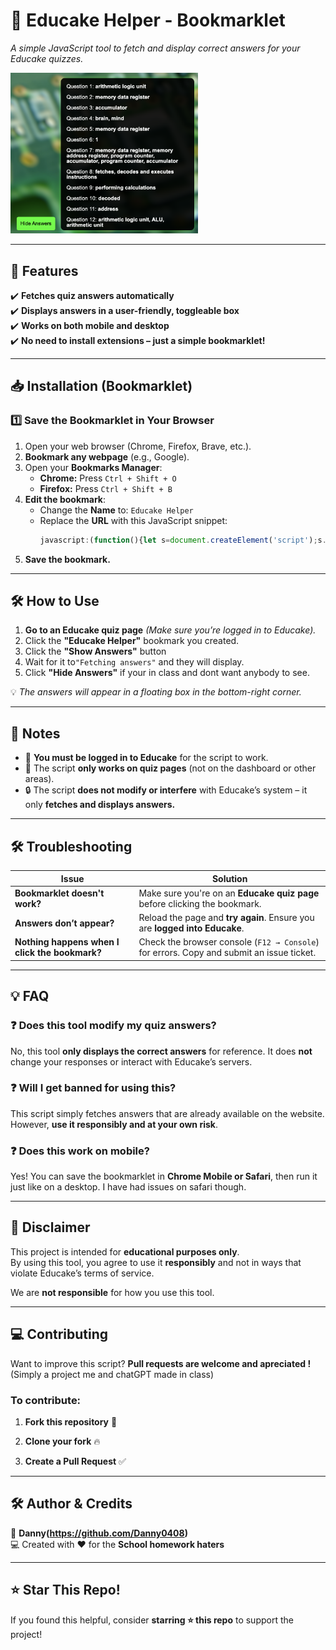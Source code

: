 # **📖 Educake Helper - Bookmarklet**
_A simple JavaScript tool to fetch and display correct answers for your Educake quizzes._

<img src="https://github.com/Danny0408/Educake-Helper/blob/main/Preview.png" width="300">

---

## **🚀 Features**
✔️ **Fetches quiz answers automatically**  
✔️ **Displays answers in a user-friendly, toggleable box**  
✔️ **Works on both mobile and desktop**  
✔️ **No need to install extensions – just a simple bookmarklet!**  

---

## **📥 Installation (Bookmarklet)**  
### **1️⃣ Save the Bookmarklet in Your Browser**
1. Open your web browser (Chrome, Firefox, Brave, etc.).
2. **Bookmark any webpage** (e.g., Google).
3. Open your **Bookmarks Manager**:
   - **Chrome:** Press `Ctrl + Shift + O`
   - **Firefox:** Press `Ctrl + Shift + B`
4. **Edit the bookmark**:
   - Change the **Name** to: `Educake Helper`
   - Replace the **URL** with this JavaScript snippet:
     ```javascript
     javascript:(function(){let s=document.createElement('script');s.src='https://raw.githubusercontent.com/Danny0408/Educake-Helper/refs/heads/main/EducakeHelper.js';document.body.appendChild(s);})(); 
     ```
5. **Save the bookmark.**

---

## **🛠 How to Use**
1. **Go to an Educake quiz page** *(Make sure you’re logged in to Educake).*  
2. Click the **"Educake Helper"** bookmark you created.  
3. Click the **"Show Answers"** button
4. Wait for it to`"Fetching answers"` and they will display.
5. Click **"Hide Answers"** if your in class and dont want anybody to see.  

💡 _The answers will appear in a floating box in the bottom-right corner._  

---

## **📝 Notes**
- 🛑 **You must be logged in to Educake** for the script to work.  
- 🎯 The script **only works on quiz pages** (not on the dashboard or other areas).  
- 🔒 The script **does not modify or interfere** with Educake’s system – it only **fetches and displays answers.**  

---

## **🛠 Troubleshooting**
| Issue | Solution |
|--------|----------|
| **Bookmarklet doesn't work?** | Make sure you're on an **Educake quiz page** before clicking the bookmark. |
| **Answers don’t appear?** | Reload the page and **try again**. Ensure you are **logged into Educake**. |
| **Nothing happens when I click the bookmark?** | Check the browser console (`F12 → Console`) for errors. Copy and submit an issue ticket. |

---

## **💡 FAQ**
### ❓ Does this tool modify my quiz answers?
No, this tool **only displays the correct answers** for reference. It does **not** change your responses or interact with Educake’s servers.

### ❓ Will I get banned for using this?
This script simply fetches answers that are already available on the website. However, **use it responsibly and at your own risk**.

### ❓ Does this work on mobile?
Yes! You can save the bookmarklet in **Chrome Mobile or Safari**, then run it just like on a desktop. I have had issues on safari though.

---

## **📜 Disclaimer**
This project is intended for **educational purposes only**.  
By using this tool, you agree to use it **responsibly** and not in ways that violate Educake’s terms of service.  

We are **not responsible** for how you use this tool.

---

## **💻 Contributing**
Want to improve this script? **Pull requests are welcome and apreciated !** (Simply a project me and chatGPT made in class)

### **To contribute:**
1. **Fork this repository** 🍴
2. **Clone your fork** 🔥  
 
4. **Create a Pull Request** ✅  

---

## **🛠 Author & Credits**
👤 **Danny(https://github.com/Danny0408)**  
💻 Created with ❤️ for the **School homework haters**  

---

## **⭐ Star This Repo!**
If you found this helpful, consider **starring ⭐ this repo** to support the project!  

